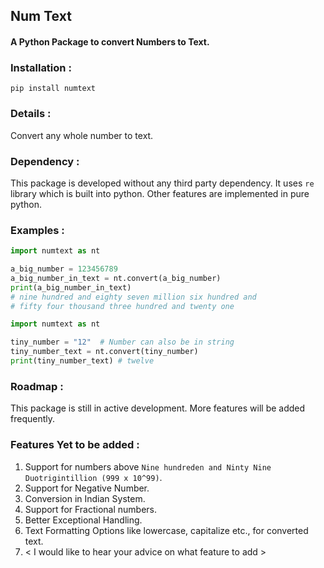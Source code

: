 ## Num Text
#### A Python Package to convert Numbers to Text.

### Installation :

    pip install numtext

### Details :
Convert any whole number to text.

### Dependency :
This package is developed without any third party dependency. It uses `re` library which is built into python. Other features are implemented in pure python.

### Examples :
```python
import numtext as nt

a_big_number = 123456789
a_big_number_in_text = nt.convert(a_big_number)
print(a_big_number_in_text)
# nine hundred and eighty seven million six hundred and
# fifty four thousand three hundred and twenty one
```
```python
import numtext as nt

tiny_number = "12"  # Number can also be in string
tiny_number_text = nt.convert(tiny_number)
print(tiny_number_text) # twelve
```

### Roadmap :
This package is still in active development. More features will be added frequently.

### Features Yet to be added :
1. Support for numbers above `Nine hundreden and Ninty Nine Duotrigintillion (999 x 10^99)`.
2. Support for Negative Number.
3. Conversion in Indian System.
4. Support for Fractional numbers.
5. Better Exceptional Handling.
6. Text Formatting Options like lowercase, capitalize etc., for converted text.
7. < I would like to hear your advice on what feature to add  >
